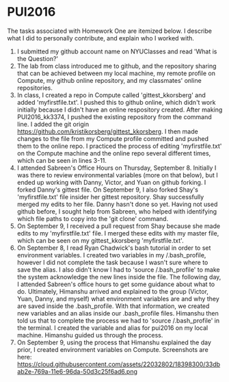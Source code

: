 # PUI2016

The tasks associated with Homework One are itemized below. I describe what I did to personally
contribute, and explain who I worked with.

1. I submitted my github account name on NYUClasses and read 'What is the Question?'
2. The lab from class introduced me to github, and the repository sharing that can be achieved
between my local machine, my remote profile on Compute, my github online repository, and my
classmates' online repositories. 
3. In class, I created a repo in Compute called 'gittest_kkorsberg' and added 'myfirstfile.txt'.
I pushed this to github online, which didn't work initially because I didn't have an online respository
created. After making PUI2016_kk3374, I pushed the existing repository from the command line. I added
the git origin <https://github.com/kristikorsberg/gittest_kkorsberg>. I then made changes to the file
from my Compute profile committed and pushed them to the online repo. I practiced the process of editing 
'myfirstfile.txt' on the Compute machine and the online repo several different times, which can be seen 
in lines 3-11.
4. I attended Sabreen's Office Hours on Thursday, September 8. Initially I was there to review environmental
variables (more on that below), but I ended up working with Danny, Victor, and Yuan on github forking. I
forked Danny's gittest file. On September 9, I also forked Shay's 'myfirstfile.txt' file insider her
gittest repository. Shay successfully merged my edits to her file. Danny hasn't done so yet. 
Having not used github before, I sought help from Sabreen, who helped with identifying which file
paths to copy into the 'git clone' command. 
5. On September 9, I received a pull request from Shay because she made edits to my 'myfirstfile.txt' file.
I merged these edits with my master file, which can be seen on my gittest_kkorsberg 'myfirstfile.txt'. 
6. On September 8, I read Ryan Chadwick's bash tutorial in order to set environment variables. I created
two variables in my /.bash_profile, however I did not complete the task because I wasn't sure where to
save the alias. I also didn't know I had to 'source /.bash_profile' to make the system acknowledge the new
lines inside the file. The following day, I attended Sabreen's office hours to get some guidance about what
to do. Ultimately, Himanshu arrived and explained to the group (Victor, Yuan, Danny, and myself) what
environment variables are and why they are saved inside the .bash_profile. With that information, we created
new variables and an alias inside our .bash_profile files. Himanshu then told us that to complete the process
we had to 'source /.bash_profile' in the terminal. I created the variable and alias for pui2016 on my 
local machine. Himanshu guided us through the process. 
7. On September 9, using the process that Himanshu explained the day prior, I created environment 
variables on Compute. Screenshots are here:
https://cloud.githubusercontent.com/assets/22032802/18398300/33dbab2e-769a-11e6-96da-50d3c25f6ad6.png


